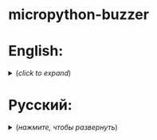 # micropython-buzzer

# English:

<details>
<summary> <b><i></i></b> (<i>click to expand</i>)</summary>

## Small Library to Manage Buzzer

### Examples of using:
#### Playback:
```Python
from machine import Pin
from buzzer import Buzzer

buzzer = Buzzer(Pin(0))
#buzzer.beep([[frequency, duration]])
buzzer.beep([[900,500]))
```

#### Reproduction of the sequence:
```Python
#At a frequency of 20 zuroma turns off
buzzer.Beep([[500,100],[20.50],[1100,100],[20.50],[500,100])))
```

#### if necessary, Zumer can be turned off:
```Python
buzzer.isenabled = False
```
</details>

# Русский:

<details>
<summary> <b></b> (<i>нажмите, чтобы развернуть</i>)</summary>


## Небольшая библиотека для управления зумером

### Примеры использования:
#### Воспроизведение:
```Python
from machine import Pin
from buzzer import Buzzer

buzzer = Buzzer(Pin(0))
#buzzer.beep([[частота, Длительность]])
buzzer.beep([[900,500]])
```

#### Воспроизведение последовательности:
```Python
#При частоте 20 зумер отключается
buzzer.beep([[500,100],[20,50],[1100,100],[20,50],[500,100]])
```

#### При необходимости зумер можно отключить:
```Python
buzzer.isenabled = False
```
</details>
